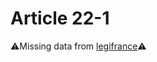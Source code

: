 # Article 22-1

⚠️Missing data from [legifrance](https://www.legifrance.gouv.fr/codes/article_lc/LEGIARTI000006419936)⚠️